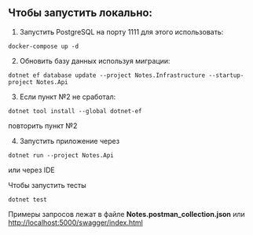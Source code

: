 ## Чтобы запустить локально:
1. Запустить PostgreSQL на порту 1111 для этого использовать:
```
docker-compose up -d
```
2. Обновить базу данных используя миграции:
```
dotnet ef database update --project Notes.Infrastructure --startup-project Notes.Api
```
3. Если пункт №2 не сработал:
```
dotnet tool install --global dotnet-ef
```
повторить пункт №2

4. Запустить приложение через
```
dotnet run --project Notes.Api
```
или через IDE

Чтобы запустить тесты 
```
dotnet test
```
Примеры запросов лежат в файле **Notes.postman_collection.json** или <http://localhost:5000/swagger/index.html>
